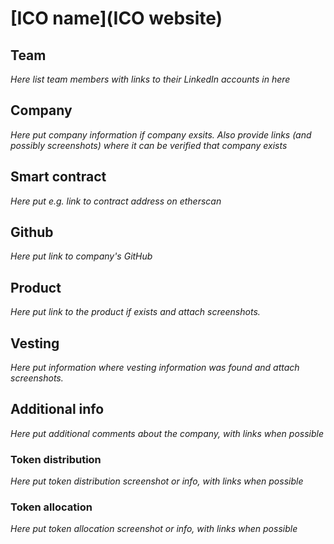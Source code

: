 # [ICO name](ICO website)

## Team
*Here list team members with links to their LinkedIn accounts in here*

## Company
*Here put company information if company exsits. Also provide links (and possibly screenshots) where it can be verified that company exists*

## Smart contract
*Here put e.g. link to contract address on etherscan*

## Github
*Here put link to company's GitHub*

## Product
*Here put link to the product if exists and attach screenshots.*

## Vesting
*Here put information where vesting information was found and attach screenshots.*

## Additional info
*Here put additional comments about the company, with links when possible*

### Token distribution
*Here put token distribution screenshot or info, with links when possible*

### Token allocation
*Here put token allocation screenshot or info, with links when possible*
